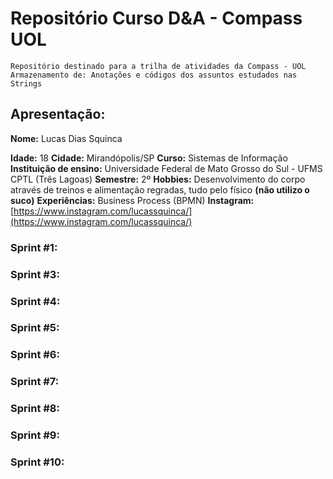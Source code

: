 # Repositório Curso D&A - Compass UOL
    Repositório destinado para a trilha de atividades da Compass - UOL
    Armazenamento de: Anotações e códigos dos assuntos estudados nas Strings


## Apresentação:
**Nome:** Lucas Dias Squinca

**Idade:** 18
**Cidade:** Mirandópolis/SP
**Curso:** Sistemas de Informação
**Instituição de ensino:** Universidade Federal de Mato Grosso do Sul - UFMS CPTL (Três Lagoas)
**Semestre:** 2º
**Hobbies:** Desenvolvimento do corpo através de treinos e alimentação regradas, tudo pelo físico __(não utilizo o suco)__
**Experiências:** Business Process (BPMN)
**Instagram:** [https://www.instagram.com/lucassquinca/](https://www.instagram.com/lucassquinca/)

### Sprint #1:
    
### Sprint #3:

### Sprint #4:

### Sprint #5:

### Sprint #6:

### Sprint #7:

### Sprint #8:

### Sprint #9:

### Sprint #10:
